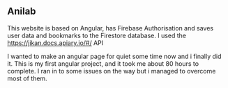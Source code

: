 ## Anilab 

This website is based on Angular, has Firebase Authorisation and saves user data and bookmarks to the Firestore database.
I used the https://jikan.docs.apiary.io/#/ API 

I wanted to make an angular page for quiet some time now and i finally did it. This is my first angular project, and it took me about 80 hours to complete. I ran in to some issues on the way but i managed to overcome most of them.  




